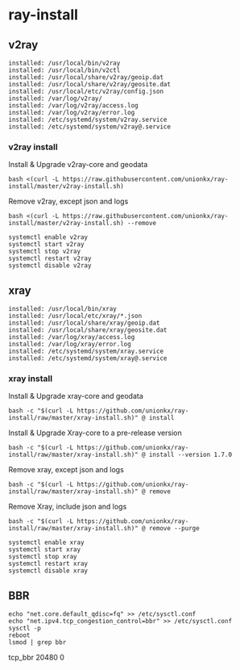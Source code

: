 # ray-install

## v2ray
```
installed: /usr/local/bin/v2ray
installed: /usr/local/bin/v2ctl
installed: /usr/local/share/v2ray/geoip.dat
installed: /usr/local/share/v2ray/geosite.dat
installed: /usr/local/etc/v2ray/config.json
installed: /var/log/v2ray/
installed: /var/log/v2ray/access.log
installed: /var/log/v2ray/error.log
installed: /etc/systemd/system/v2ray.service
installed: /etc/systemd/system/v2ray@.service
```
### v2ray install
Install & Upgrade v2ray-core and geodata
```
bash <(curl -L https://raw.githubusercontent.com/unionkx/ray-install/master/v2ray-install.sh)
```
Remove v2ray, except json and logs
```
bash <(curl -L https://raw.githubusercontent.com/unionkx/ray-install/master/v2ray-install.sh) --remove
```
```
systemctl enable v2ray
systemctl start v2ray
systemctl stop v2ray
systemctl restart v2ray
systemctl disable v2ray
```

## xray
```
installed: /usr/local/bin/xray
installed: /usr/local/etc/xray/*.json
installed: /usr/local/share/xray/geoip.dat
installed: /usr/local/share/xray/geosite.dat
installed: /var/log/xray/access.log
installed: /var/log/xray/error.log
installed: /etc/systemd/system/xray.service
installed: /etc/systemd/system/xray@.service
```
### xray install
Install & Upgrade xray-core and geodata
```
bash -c "$(curl -L https://github.com/unionkx/ray-install/raw/master/xray-install.sh)" @ install
```
Install & Upgrade Xray-core to a pre-release version
```
bash -c "$(curl -L https://github.com/unionkx/ray-install/raw/master/xray-install.sh)" @ install --version 1.7.0
```
Remove xray, except json and logs
```
bash -c "$(curl -L https://github.com/unionkx/ray-install/raw/master/xray-install.sh)" @ remove
```
Remove Xray, include json and logs
```
bash -c "$(curl -L https://github.com/unionkx/ray-install/raw/master/xray-install.sh)" @ remove --purge
```
```
systemctl enable xray
systemctl start xray
systemctl stop xray
systemctl restart xray
systemctl disable xray
```

## BBR
```
echo "net.core.default_qdisc=fq" >> /etc/sysctl.conf
echo "net.ipv4.tcp_congestion_control=bbr" >> /etc/sysctl.conf
sysctl -p
reboot
lsmod | grep bbr
```
tcp_bbr                20480  0

